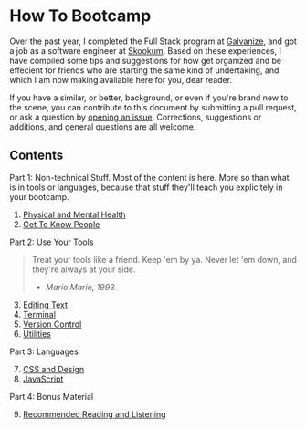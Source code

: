 # How To Bootcamp

Over the past year, I completed the Full Stack program at [Galvanize](http://www.galvanize.com/), and got a job as a software engineer at [Skookum](http://skookum.com/). Based on these experiences, I have compiled some tips and suggestions for how get organized and be effecient for friends who are starting the same kind of undertaking, and which I am now making available here for you, dear reader.

If you have a similar, or better, background, or even if you're brand new to the scene, you can contribute to this document by submitting a pull request, or ask a question by [opening an issue](https://github.com/chrisman/how-to-bootcamp/issues/new). Corrections, suggestions or additions, and general questions are all welcome.

## Contents

Part 1: Non-technical Stuff. Most of the content is here. More so than what is in tools or languages, because that stuff they'll teach you explicitely in your bootcamp.

1. [Physical and Mental Health](00_health.md)
2. [Get To Know People](01_people.md)

Part 2: Use Your Tools

> Treat your tools like a friend. Keep 'em by ya. Never let 'em down, and they're always at your side.
>
> - _Mario Mario, 1993_

3. [Editing Text](02_editors.md)
4. [Terminal](03_terminal.md)
5. [Version Control](04_version_control.md)
6. [Utilities](05_utilities.md)

Part 3: Languages

7. [CSS and Design](06_css.md)
8. [JavaScript](07_javascript.md)

Part 4: Bonus Material

9. [Recommended Reading and Listening](08_reading.md)
